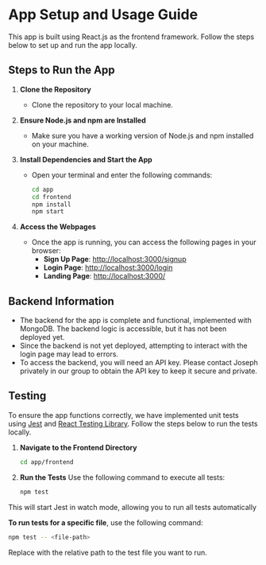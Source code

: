 # App Setup and Usage Guide

This app is built using React.js as the frontend framework. Follow the steps below to set up and run the app locally.

## Steps to Run the App

1. **Clone the Repository**
   - Clone the repository to your local machine.

2. **Ensure Node.js and npm are Installed**
   - Make sure you have a working version of Node.js and npm installed on your machine.

3. **Install Dependencies and Start the App**
   - Open your terminal and enter the following commands:
     ```bash
     cd app
     cd frontend
     npm install
     npm start
     ```

4. **Access the Webpages**
   - Once the app is running, you can access the following pages in your browser:
     - **Sign Up Page**: [http://localhost:3000/signup](http://localhost:3000/signup)
     - **Login Page**: [http://localhost:3000/login](http://localhost:3000/login)
     - **Landing Page**: [http://localhost:3000/](http://localhost:3000/)

## Backend Information

- The backend for the app is complete and functional, implemented with MongoDB. The backend logic is accessible, but it has not been deployed yet.
- Since the backend is not yet deployed, attempting to interact with the login page may lead to errors.
- To access the backend, you will need an API key. Please contact Joseph privately in our group to obtain the API key to keep it secure and private.

## Testing
To ensure the app functions correctly, we have implemented unit tests using [Jest](https://jestjs.io/) and [React Testing Library](https://testing-library.com/docs/react-testing-library/intro/). Follow the steps below to run the tests locally.

1. **Navigate to the Frontend Directory**
   ```bash
   cd app/frontend
   ```
   
2. **Run the Tests**
Use the following command to execute all tests:
    ```bash
    npm test
    ```
This will start Jest in watch mode, allowing you to run all tests automatically

**To run tests for a specific file**, use the following command:

  ```bash
  npm test -- <file-path>
   ```
Replace <file-path> with the relative path to the test file you want to run.